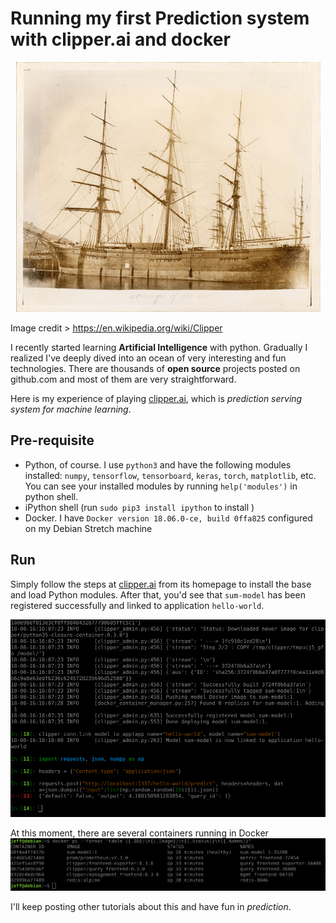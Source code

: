 # Running my first Prediction system with clipper.ai and docker

<center><img src=../imgs/20180816_sovereignoftheseasdockedphoto.jpg></center>

Image credit > https://en.wikipedia.org/wiki/Clipper

I recently started learning __Artificial Intelligence__ with python. Gradually I realized I've deeply dived into an ocean of very interesting and fun technologies. There are thousands of __open source__ projects posted on github.com and most of them are very straightforward.

Here is my experience of playing [clipper.ai](http://clipper.ai), which is *prediction serving system for machine learning*.

## Pre-requisite
- Python, of course. I use ```python3``` and have the following modules installed: ```numpy```, ```tensorflow```, ```tensorboard```, ```keras```, ```torch```, ```matplotlib```, etc. You can see your installed modules by running ```help('modules')``` in python shell.
- iPython shell (run ```sudo pip3 install ipython``` to install )
- Docker. I have ```Docker version 18.06.0-ce, build 0ffa825``` configured on my Debian Stretch machine

## Run

Simply follow the steps at [clipper.ai](http://clipper.ai) from its homepage to install the base and load Python modules. After that, you'd see that ```sum-model``` has been registered successfully and linked to application ```hello-world```.

<img src=../imgs/20180816_clipper_setup.png width="650px">

At this moment, there are several containers running in Docker
<img src=../imgs/20180816_clipper_docker.png width="650px">

I'll keep posting other tutorials about this and have fun in *prediction*.
